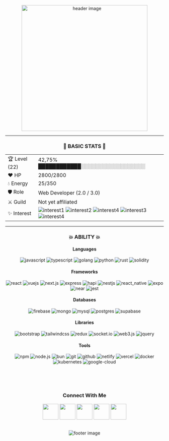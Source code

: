  
<p align="center"><img width="400" src="https://res.cloudinary.com/dimezdsix/image/upload/v1724940281/wom0ie1pe9txxomg1kc2.gif" alt="header image"></p>

<hr/>

<div align="center">
  <h3>🔰 BASIC STATS 🔰</h3>
  <table>
   <tr>
    <td>🏆 Level (22)</td>
    <td>42,75% ████████████░░░░░░░░░░░░░░░░░░</td>
   </tr>
   <tr>
    <td>❤️ HP</td>
    <td>2800/2800</td>
   </tr>
   <tr>
    <td>💧 Energy</td>
    <td>25/350</td>
   </tr>
   <tr>
    <td>🛡️ Role</td>
    <td>Web Developer (2.0 / 3.0)</td>
   </tr>
   <tr>
    <td>⚔️ Guild</td>
    <td>Not yet affiliated</td>
   </tr>
   <tr>
    <td>✨ Interest</td>
    <td>
     <img src="https://img.shields.io/badge/CODE-10459C?style=for-the-badge" alt="interest1" />
     <img src="https://img.shields.io/badge/GAME-%2335495e.svg?style=for-the-badge" alt="interest2" />
     <img src="https://img.shields.io/badge/PIXEL%20ART-2B02A6?style=for-the-badge" alt="interest4" />
     <img src="https://img.shields.io/badge/MONEY-%234ea94b.svg?style=for-the-badge" alt="interest3" />
     <img src="https://img.shields.io/badge/CHINDO-C21325?style=for-the-badge" alt="interest4" />
    </td>
   </tr>
  </table>
 
  <hr/>
  
  <h3>💥 ABILITY 💥</h3>
  
  <h4>Languages</h4>
  <img src="https://img.shields.io/badge/JavaScript-323330?style=for-the-badge&logo=javascript&logoColor=F7DF1E" alt="javascript" />
  <img src="https://img.shields.io/badge/TypeScript-007ACC?style=for-the-badge&logo=typescript&logoColor=white" alt="typescript" />
  <img src="https://img.shields.io/badge/Golang-white?style=for-the-badge&logo=go&logoColor=007ACC" alt="golang" />
  <img src="https://img.shields.io/badge/Python-ffdd54?style=for-the-badge&logo=python" alt="python" />
  <img src="https://img.shields.io/badge/rust-%23000000.svg?style=for-the-badge&logo=rust&logoColor=white" alt="rust" />
  <img src="https://img.shields.io/badge/Solidity-%23363636.svg?style=for-the-badge&logo=solidity&logoColor=white" alt="solidity" />
  
  <h4>Frameworks</h4>
  <img src="https://img.shields.io/badge/react-%2320232a.svg?style=for-the-badge&logo=react&logoColor=%2361DAFB" alt="react" />
  <img src="https://img.shields.io/badge/vuejs-%2335495e.svg?style=for-the-badge&logo=vuedotjs&logoColor=%234FC08D" alt="vuejs" />
  <img src="https://img.shields.io/badge/Next-black?style=for-the-badge&logo=next.js&logoColor=white" alt="next.js" />
  <img src="https://img.shields.io/badge/express-%23404d59.svg?style=for-the-badge&logo=express&logoColor=%2361DAFB" alt="express" />
  <img src="https://img.shields.io/badge/flask-white?style=for-the-badge&logo=flask&logoColor=black" alt="hapi" />
  <img src="https://img.shields.io/badge/nestjs-%23E0234E.svg?style=for-the-badge&logo=nestjs&logoColor=white" alt="nestjs" />
  <img src="https://img.shields.io/badge/react_native-%2320232a.svg?style=for-the-badge&logo=react&logoColor=%2361DAFB" alt="react_native" />
  <img src="https://img.shields.io/badge/expo-1C1E24?style=for-the-badge&logo=expo&logoColor=#D04A37" alt="expo" />
  <img src="https://img.shields.io/badge/Near-%23000000.svg?style=for-the-badge&logo=near&logoColor=white" alt="near" />
  <img src="https://img.shields.io/badge/jest-C21325?style=for-the-badge&logo=jest&logoColor=white" alt="jest" />

  <h4>Databases</h4>
  <img src="https://img.shields.io/badge/firebase-a08021?style=for-the-badge&logo=firebase&logoColor=ffcd34" alt="firebase" />
  <img src="https://img.shields.io/badge/MongoDB-%234ea94b.svg?style=for-the-badge&logo=mongodb&logoColor=white" alt="mongo" />
  <img src="https://img.shields.io/badge/mysql-4479A1.svg?style=for-the-badge&logo=mysql&logoColor=white" alt="mysql" />
  <img src="https://img.shields.io/badge/postgres-%23316192.svg?style=for-the-badge&logo=postgresql&logoColor=white" alt="postgres" />
  <img src="https://img.shields.io/badge/Supabase-3ECF8E?style=for-the-badge&logo=supabase&logoColor=white" alt="supabase" />

  <h4>Libraries</h4>
  <img src="https://img.shields.io/badge/bootstrap-7952B3?style=for-the-badge&logo=bootstrap&logoColor=white" alt="bootstrap" />
  <img src="https://img.shields.io/badge/tailwindcss-%2338B2AC.svg?style=for-the-badge&logo=tailwind-css&logoColor=white" alt="tailwindcss" />
  <img src="https://img.shields.io/badge/redux-%23593d88.svg?style=for-the-badge&logo=redux&logoColor=white" alt="redux" />
  <img src="https://img.shields.io/badge/Socket.io-black?style=for-the-badge&logo=socket.io&badgeColor=010101" alt="socket.io" />
  <img src="https://img.shields.io/badge/web3.js-F16822?style=for-the-badge&logo=web3.js&logoColor=white" alt="web3.js" />
  <img src="https://img.shields.io/badge/jquery-%230769AD.svg?style=for-the-badge&logo=jquery&logoColor=white" alt="jquery" />
   
  <h4>Tools</h4>
  <img src="https://img.shields.io/badge/NPM-%23CB3837.svg?style=for-the-badge&logo=npm&logoColor=white" alt="npm" />
  <img src="https://img.shields.io/badge/node.js-6DA55F?style=for-the-badge&logo=node.js&logoColor=white" alt="node.js" />
  <img src="https://img.shields.io/badge/bun-000000?style=for-the-badge&logo=bun&logoColor=white" alt="bun" />
  <img src="https://img.shields.io/badge/git-F05032?style=for-the-badge&logo=git&logoColor=white" alt="git" />
  <img src="https://img.shields.io/badge/github-181717?style=for-the-badge&logo=github&logoColor=white" alt="github" />
  <img src="https://img.shields.io/badge/netlify-00C7B7?style=for-the-badge&logo=netlify&logoColor=white" alt="netlify" />
  <img src="https://img.shields.io/badge/vercel-000000?style=for-the-badge&logo=vercel&logoColor=white" alt="vercel" />
  <img src="https://img.shields.io/badge/docker-2496ED?style=for-the-badge&logo=docker&logoColor=white" alt="docker" />
  <img src="https://img.shields.io/badge/kubernetes-326CE5?style=for-the-badge&logo=kubernetes&logoColor=white" alt="kubernetes" />
  <img src="https://img.shields.io/badge/google%20cloud-4285F4?style=for-the-badge&logo=google-cloud&logoColor=white" alt="google-cloud" />
</div>

<br/><br/><br/>

<div align="center">
 <h3>Connect With Me</h3>
 <a target="_blank" href="https://www.linkedin.com/in/azzam-izzudin-hasan"><img height="50" src="https://img.icons8.com/?size=100&id=114445&format=png&color=000000"></a>
 <a target="_blank" href="mailto:azzamizzudinhasan@gmail.com"><img width="50" src="https://img.icons8.com/?size=100&id=35084&format=png&color=000000"></a>
 <a target="_blank" href="https://discord.com/users/533661901977026580"><img height="50" src="https://img.icons8.com/?size=100&id=30998&format=png&color=000000"></a>
 <a target="_blank" href="https://open.spotify.com/user/312as7rzwm7nwou7nfeubv7dadxe?si=961e2aca0cc44176"><img height="50" src="https://img.icons8.com/?size=100&id=MeCPxrBjElfM&format=png&color=000000"></a> 
 <a target="_blank" href="https://steamcommunity.com/id/swulastry/"><img height="50" src="https://img.icons8.com/?size=100&id=zNqjI8XKkCv0&format=png&color=000000"></a>
</div>

<br/>

<p align="center"><img src="https://res.cloudinary.com/dimezdsix/image/upload/v1724931266/ydvgyh7hymj6cwluy4a6.gif" alt="footer image"/></p>
